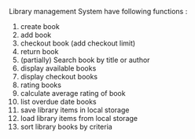 Library management System have following functions :
1. create book
2. add book
3. checkout book (add checkout limit)
4. return book
5. (partially) Search book by title or author 
6. display available books
7. display checkout books
8. rating books
9. calculate average rating of book
10. list overdue date books
11. save library items in local storage
12. load library items from local storage
13. sort library books by criteria
